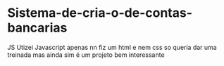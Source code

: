 # Sistema-de-cria-o-de-contas-bancarias
JS
Utizei Javascript apenas nn fiz um html e nem css so queria dar uma treinada
 mas ainda sim é um projeto bem interessante
 
